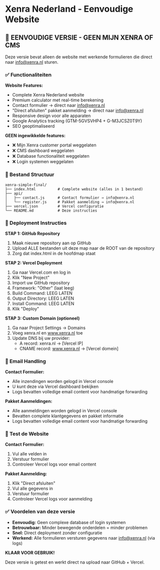 # Xenra Nederland - Eenvoudige Website

## 🎯 EENVOUDIGE VERSIE - GEEN MIJN XENRA OF CMS

Deze versie bevat alleen de website met werkende formulieren die direct naar info@xenra.nl sturen.

### ✅ Functionaliteiten

**Website Features:**
- Complete Xenra Nederland website
- Premium calculator met real-time berekening
- Contact formulier → direct naar info@xenra.nl
- "Direct afsluiten" pakket aanmelding → direct naar info@xenra.nl
- Responsive design voor alle apparaten
- Google Analytics tracking (GTM-5GVSVHP4 + G-M3JCSZ0T9Y)
- SEO geoptimaliseerd

**GEEN ingewikkelde features:**
- ❌ Mijn Xenra customer portal weggelaten
- ❌ CMS dashboard weggelaten
- ❌ Database functionaliteit weggelaten
- ❌ Login systemen weggelaten

### 📁 Bestand Structuur

```
xenra-simple-final/
├── index.html          # Complete website (alles in 1 bestand)
├── api/
│   ├── contact.js      # Contact formulier → info@xenra.nl
│   └── register.js     # Pakket aanmelding → info@xenra.nl
├── vercel.json         # Vercel configuratie
└── README.md           # Deze instructies
```

### 🚀 Deployment Instructies

**STAP 1: GitHub Repository**
1. Maak nieuwe repository aan op GitHub
2. Upload ALLE bestanden uit deze map naar de ROOT van de repository
3. Zorg dat index.html in de hoofdmap staat

**STAP 2: Vercel Deployment**
1. Ga naar Vercel.com en log in
2. Klik "New Project"
3. Import uw GitHub repository
4. Framework: "Other" (laat leeg)
5. Build Command: LEEG LATEN
6. Output Directory: LEEG LATEN
7. Install Command: LEEG LATEN
8. Klik "Deploy"

**STAP 3: Custom Domain (optioneel)**
1. Ga naar Project Settings → Domains
2. Voeg xenra.nl en www.xenra.nl toe
3. Update DNS bij uw provider:
   - A record: xenra.nl → [Vercel IP]
   - CNAME record: www.xenra.nl → [Vercel domein]

### 📧 Email Handling

**Contact Formulier:**
- Alle inzendingen worden gelogd in Vercel console
- U kunt deze via Vercel dashboard bekijken
- Logs bevatten volledige email content voor handmatige forwarding

**Pakket Aanmeldingen:**
- Alle aanmeldingen worden gelogd in Vercel console
- Bevatten complete klantgegevens en pakket informatie
- Logs bevatten volledige email content voor handmatige forwarding

### 🧪 Test de Website

**Contact Formulier:**
1. Vul alle velden in
2. Verstuur formulier
3. Controleer Vercel logs voor email content

**Pakket Aanmelding:**
1. Klik "Direct afsluiten"
2. Vul alle gegevens in
3. Verstuur formulier
4. Controleer Vercel logs voor aanmelding

### ✅ Voordelen van deze versie

- **Eenvoudig:** Geen complexe database of login systemen
- **Betrouwbaar:** Minder bewegende onderdelen = minder problemen
- **Snel:** Direct deployment zonder configuratie
- **Werkend:** Alle formulieren versturen gegevens naar info@xenra.nl (via logs)

**KLAAR VOOR GEBRUIK!**

Deze versie is getest en werkt direct na upload naar GitHub + Vercel.